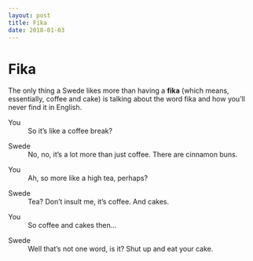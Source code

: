```yaml
---
layout: post
title: Fika
date: 2018-01-03
---
```


Fika
=================
The only thing a Swede likes more than having a **fika** (which means, essentially, coffee and cake) is talking about the word fika and how you’ll never find it in English.

<dl>
  <dt>You</dt>
  <dd>So it’s like a coffee break?</dd>
</dl>

<dl>
  <dt>Swede</dt>
  <dd>No, no, it’s a lot more than just coffee. There are cinnamon buns.</dd>
</dl>

<dl>
  <dt>You</dt>
  <dd>Ah, so more like a high tea, perhaps?</dd>
</dl>

<dl>
  <dt>Swede</dt>
  <dd>Tea? Don’t insult me, it’s coffee. And cakes.</dd>
</dl>

<dl>
  <dt>You</dt>
  <dd>So coffee and cakes then...</dd>
</dl>

<dl>
  <dt>Swede</dt>
  <dd>Well that’s not one word, is it? Shut up and eat your cake.</dd>
</dl>
